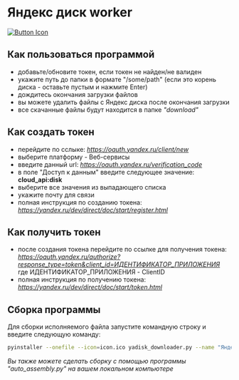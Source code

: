# Яндекс диск worker

[![Button Icon]][Link] 

## Как пользоваться программой
- добавьте/обновите токен, если токен не найден/не валиден
- укажите путь до папки в формате "/some/path" (если это корень диска - оставьте пустым и нажмите Enter)
- дождитесь окончания загрузки файлов
- вы можете удалить файлы c Яндекс диска после окончания загрузки
- все скачанные файлы будут находится в папке *"download"*

## Как создать токен
- перейдите по сслыке: *https://oauth.yandex.ru/client/new*
- выберите платформу - Веб-сервисы
- введите данный url: *https://oauth.yandex.ru/verification_code*
- в поле "Доступ к данным" введите следующее значение: **cloud_api:disk**
- выберите все значения из выпадающего списка
- укажите почту для связи
- полная инструкция по созданию токена: *https://yandex.ru/dev/direct/doc/start/register.html*

## Как получить токен
- после создания токена перейдите по ссылке для получения токена: *https://oauth.yandex.ru/authorize?response_type=token&client_id=ИДЕНТИФИКАТОР_ПРИЛОЖЕНИЯ* 
где ИДЕНТИФИКАТОР_ПРИЛОЖЕНИЯ - ClientID
- полная инструкция по получению токена: *https://yandex.ru/dev/direct/doc/start/token.html*

## Сборка программы
Для сборки исполняемого файла запустите командную строку и введите следующую команду:

```sh
pyinstaller --onefile --icon=icon.ico yadisk_downloader.py --name "Яндекс диск downloader"
```

*Вы также можете сделать сборку с помощью программы "auto_assembly.py" на вашем локальном компьютере*

[Button Icon]: https://img.shields.io/badge/Installation-EF2D5E?style=for-the-badge&logoColor=white&logo=DocuSign
[Link]: https://disk.yandex.ru/d/k99KrjewiRh_wA
